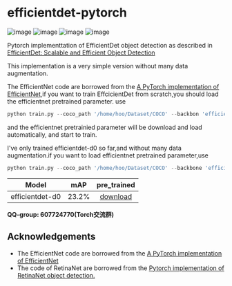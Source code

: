 # efficientdet-pytorch
![image](https://github.com/coderhss/efficientdet-pytorch/blob/master/img/2.png)
![image](https://github.com/coderhss/efficientdet-pytorch/blob/master/img/1.png)
![image](https://github.com/coderhss/efficientdet-pytorch/blob/master/img/3.jpg)
![image](https://github.com/coderhss/efficientdet-pytorch/blob/master/img/4.png)

Pytorch implementtation of EfficientDet object detection as described in [EfficientDet: Scalable and Efficient Object Detection](https://arxiv.org/pdf/1911.09070.pdf)

This implementation is a very simple version without many data augmentation.

The EfficientNet code are borrowed from the [A PyTorch implementation of EfficientNet](https://github.com/lukemelas/EfficientNet-PyTorch),if you want to train EffcicientDet from scratch,you should load the efficientnet pretrained parameter. use

```python
python train.py --coco_path '/home/hoo/Dataset/COCO' --backbon 'efficientnet-b0' --backbone_pretrained True
```

and the efficientnet pretrainied parameter will be download and load automatically, and start to train.

I've only trained efficientdet-d0 so far,and without many data augmentation.if you want to load efficientnet pretrained parameter,use

```python
python train.py --coco_path '/home/hoo/Dataset/COCO' --backbone 'efficientnet-b0' --backbone_pretrained False --EfficientDet_pretrained True --pretrained './weights/efficientdet_0.pth'
```

|      Model      |  mAP  |                         pre_trained                          |
| :-------------: | :---: | :----------------------------------------------------------: |
| efficientdet-d0 | 23.2% | [download](https://drive.google.com/open?id=1UgQp9wqtc1O_EabU9O6NWNG6B8imYmv_) |

**QQ-group: 607724770(Torch交流群)**

## Acknowledgements
- The EfficientNet code are borrowed from the [A PyTorch implementation of EfficientNet](https://github.com/lukemelas/EfficientNet-PyTorch)
- The code of RetinaNet are borrowed from the [Pytorch implementation of RetinaNet object detection.](https://github.com/yhenon/pytorch-retinanet)
